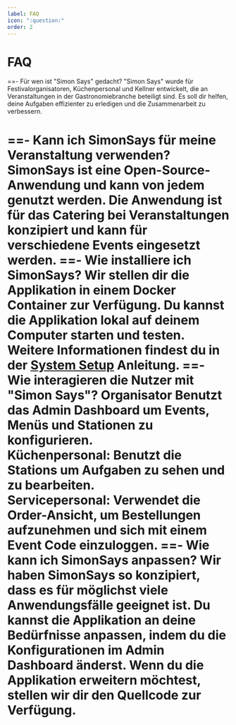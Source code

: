 ```yaml
---
label: FAQ
icon: ":question:"
order: 2
---
```

# FAQ
==- Für wen ist "Simon Says" gedacht?
"Simon Says" wurde für Festivalorganisatoren, Küchenpersonal und Kellner entwickelt, die an Veranstaltungen in der Gastronomiebranche beteiligt sind. Es soll dir helfen, deine Aufgaben effizienter zu erledigen und die Zusammenarbeit zu verbessern.

==- Kann ich SimonSays für meine Veranstaltung verwenden?
SimonSays ist eine Open-Source-Anwendung und kann von jedem genutzt werden. Die Anwendung ist für das Catering bei Veranstaltungen konzipiert und kann für verschiedene Events eingesetzt werden.
==- Wie installiere ich SimonSays?
Wir stellen dir die Applikation in einem Docker Container zur Verfügung. Du kannst die Applikation lokal auf deinem Computer starten und testen.
Weitere Informationen findest du in der [System Setup](/system-setup) Anleitung.
==- Wie interagieren die Nutzer mit "Simon Says"?
**Organisator** Benutzt das Admin Dashboard um Events, Menüs und Stationen zu konfigurieren.\
**Küchenpersonal**: Benutzt die Stations um Aufgaben zu sehen und zu bearbeiten.\
**Servicepersonal**: Verwendet die Order-Ansicht, um Bestellungen aufzunehmen und sich mit einem Event Code einzuloggen.
==- Wie kann ich SimonSays anpassen?
Wir haben SimonSays so konzipiert, dass es für möglichst viele Anwendungsfälle geeignet ist. Du kannst die Applikation an deine Bedürfnisse anpassen, indem du die Konfigurationen im Admin Dashboard änderst.
Wenn du die Applikation erweitern möchtest, stellen wir dir den Quellcode zur Verfügung.
===